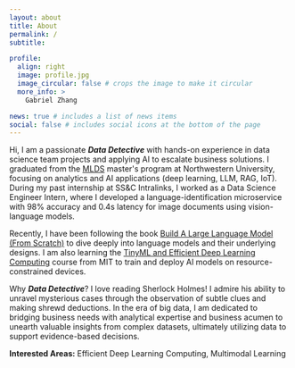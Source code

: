 ```yaml
---
layout: about
title: About
permalink: /
subtitle:

profile:
  align: right
  image: profile.jpg
  image_circular: false # crops the image to make it circular
  more_info: >
    Gabriel Zhang

news: true # includes a list of news items
social: false # includes social icons at the bottom of the page
---
```


Hi, I am a passionate **_Data Detective_** with hands-on experience in data science team projects and applying AI to escalate business solutions. I graduated from the [MLDS](https://www.mccormick.northwestern.edu/machine-learning-data-science) master's program at Northwestern University, focusing on analytics and AI applications (deep learning, LLM, RAG, IoT). During my past internship at SS&C Intralinks, I worked as a Data Science Engineer Intern, where I developed a language-identification microservice with 98% accuracy and 0.4s latency for image documents using vision-language models.

Recently, I have been following the book [Build A Large Language Model (From Scratch)](https://www.manning.com/books/build-a-large-language-model-from-scratch) to dive deeply into language models and their underlying designs. I am also learning the [TinyML and Efficient Deep Learning Computing](https://hanlab.mit.edu/courses/2024-fall-65940) course from MIT to train and deploy AI models on resource-constrained devices.

Why **_Data Detective_**? I love reading Sherlock Holmes! I admire his ability to unravel mysterious cases through the observation of subtle clues and making shrewd deductions. In the era of big data, I am dedicated to bridging business needs with analytical expertise and business acumen to unearth valuable insights from complex datasets, ultimately utilizing data to support evidence-based decisions.

**Interested Areas:** Efficient Deep Learning Computing, Multimodal Learning
